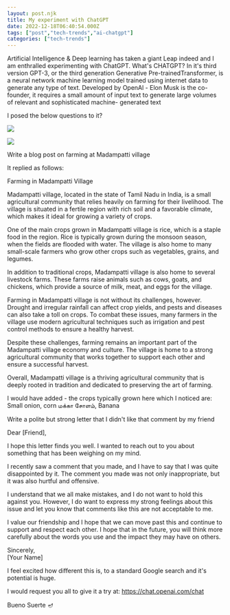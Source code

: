 ```yaml
---
layout: post.njk
title: My experiment with ChatGPT
date: 2022-12-18T06:40:54.000Z
tags: ["post","tech-trends","ai-chatgpt"]
categories: ["tech-trends"]
---
```


Artificial Intelligence & Deep learning has taken a giant Leap indeed and I am enthralled experimenting with ChatGPT. What's CHATGPT? In it's third version GPT-3, or the third generation Generative Pre-trainedTransformer, is a neural network machine learning model trained using internet data to generate any type of text. Developed by OpenAl - Elon Musk is the co-founder, it requires a small amount of input text to generate large volumes of relevant and sophisticated machine- generated text

I posed the below questions to it?

![](/assets/images/my-experiment-with-chatgpt-36f22be8.png)

![](/assets/images/my-experiment-with-chatgpt-ff068b95.png)

Write a blog post on farming at Madampatti village

It replied as follows:  
  
Farming in Madampatti Village  
  
Madampatti village, located in the state of Tamil Nadu in India, is a small agricultural community that relies heavily on farming for their livelihood. The village is situated in a fertile region with rich soil and a favorable climate, which makes it ideal for growing a variety of crops.  
  
One of the main crops grown in Madampatti village is rice, which is a staple food in the region. Rice is typically grown during the monsoon season, when the fields are flooded with water. The village is also home to many small-scale farmers who grow other crops such as vegetables, grains, and legumes.  
  
In addition to traditional crops, Madampatti village is also home to several livestock farms. These farms raise animals such as cows, goats, and chickens, which provide a source of milk, meat, and eggs for the village.  
  
Farming in Madampatti village is not without its challenges, however. Drought and irregular rainfall can affect crop yields, and pests and diseases can also take a toll on crops. To combat these issues, many farmers in the village use modern agricultural techniques such as irrigation and pest control methods to ensure a healthy harvest.  
  
Despite these challenges, farming remains an important part of the Madampatti village economy and culture. The village is home to a strong agricultural community that works together to support each other and ensure a successful harvest.  
  
Overall, Madampatti village is a thriving agricultural community that is deeply rooted in tradition and dedicated to preserving the art of farming.

I would have added - the crops typically grown here which I noticed are: Small onion, corn மக்கா சோளம், Banana

Write a polite but strong letter that I didn't like that comment by my friend  
  
Dear \[Friend\],  
  
I hope this letter finds you well. I wanted to reach out to you about something that has been weighing on my mind.  
  
I recently saw a comment that you made, and I have to say that I was quite disappointed by it. The comment you made was not only inappropriate, but it was also hurtful and offensive.  
  
I understand that we all make mistakes, and I do not want to hold this against you. However, I do want to express my strong feelings about this issue and let you know that comments like this are not acceptable to me.  
  
I value our friendship and I hope that we can move past this and continue to support and respect each other. I hope that in the future, you will think more carefully about the words you use and the impact they may have on others.  
  
Sincerely,  
\[Your Name\]

I feel excited how different this is, to a standard Google search and it's potential is huge.

I would request you all to give it a try at: https://chat.openai.com/chat

Bueno Suerte 🪔